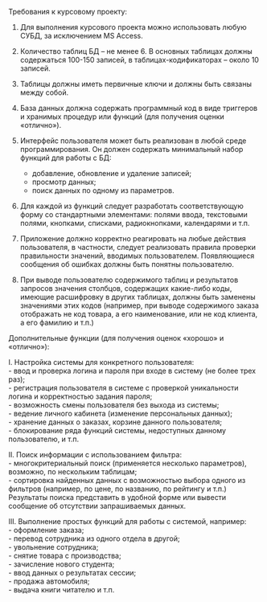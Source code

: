 Требования к курсовому проекту:


1.	Для выполнения курсового проекта можно использовать любую
	СУБД, за исключением MS Access.

2.	Количество таблиц БД – не менее 6. В основных таблицах
	должны содержаться 100-150 записей, в таблицах-кодификаторах –
	около 10 записей.

3.	Таблицы должны иметь первичные ключи и должны быть
	связаны между собой.

4.	База данных должна содержать программный код в виде
	триггеров и хранимых процедур или функций (для получения
	оценки «отлично»).

5.	Интерфейс пользователя может быть реализован в любой среде
	программирования. Он должен содержать минимальный набор
	функций для работы с БД:
	- добавление, обновление и удаление записей;
	- просмотр данных;
	- поиск данных по одному из параметров.

6.	Для каждой из функций следует разработать соответствующую
	форму со стандартными элементами: полями ввода, текстовыми
	полями, кнопками, списками, радиокнопками, календарями и т.п.

7.	Приложение должно корректно реагировать на любые действия
	пользователя, в частности, следует реализовать правила проверки
	правильности значений, вводимых пользователем. Появляющиеся
	сообщения об ошибках должны быть понятны пользователю.

8.	При выводе пользователю содержимого таблиц и результатов
	запросов значения столбцов, содержащих какие-либо коды,
	имеющие расшифровку в других таблицах, должны быть заменены
	значениями этих кодов (например, при выводе содержимого заказа
	отображать не код товара, а его наименование, или не код клиента,
	а его фамилию и т.п.)


Дополнительные функции (для получения оценок «хорошо» и
«отлично»):

I.	Настройка системы для конкретного пользователя:<br/>
	- ввод и проверка логина и пароля при входе в систему (не
	более трех раз);<br/>
	- регистрация пользователя в системе с проверкой
	уникальности логина и корректностью задания пароля;<br/>
	- возможность смены пользователя без выхода из системы;<br/>
	- ведение личного кабинета (изменение персональных данных);<br/>
	- хранение данных о заказах, корзине данного пользователя;<br/>
	- блокирование ряда функций системы, недоступных данному
	пользователю, и т.п.

II. Поиск информации с использованием фильтра:<br/>
	- многокритериальный поиск (применяется несколько
	параметров), возможно, по нескольким таблицам;<br/>
	- сортировка найденных данных с возможностью выбора
	одного из фильтров (например, по цене, по названию, по
	рейтингу и т.п.)<br/>
	Результаты поиска представить в удобной форме или вывести
	сообщение об отсутствии запрашиваемых данных.

III.	Выполнение простых функций для работы с системой,
	например:<br/>
	- оформление заказа;<br/>
	- перевод сотрудника из одного отдела в другой;<br/>
	- увольнение сотрудника;<br/>
	- снятие товара с производства;<br/>
	- зачисление нового студента;<br/>
	- ввод данных о результатах сессии;<br/>
	- продажа автомобиля;<br/>
	- выдача книги читателю и т.п.<br/>
